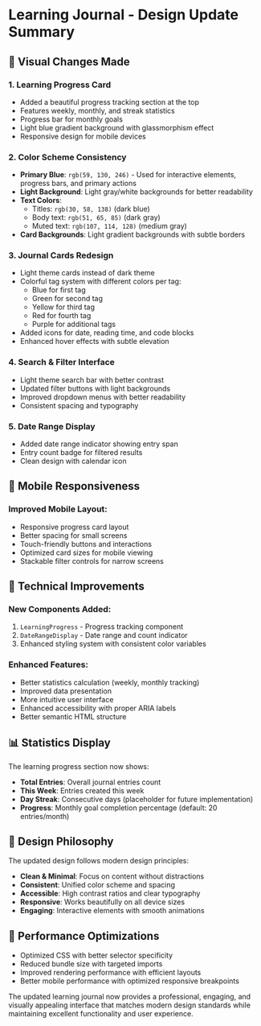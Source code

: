 # Learning Journal - Design Update Summary

## 🎨 Visual Changes Made

### 1. **Learning Progress Card**
- Added a beautiful progress tracking section at the top
- Features weekly, monthly, and streak statistics
- Progress bar for monthly goals
- Light blue gradient background with glassmorphism effect
- Responsive design for mobile devices

### 2. **Color Scheme Consistency**
- **Primary Blue**: `rgb(59, 130, 246)` - Used for interactive elements, progress bars, and primary actions
- **Light Background**: Light gray/white backgrounds for better readability
- **Text Colors**: 
  - Titles: `rgb(30, 58, 138)` (dark blue)
  - Body text: `rgb(51, 65, 85)` (dark gray)
  - Muted text: `rgb(107, 114, 128)` (medium gray)
- **Card Backgrounds**: Light gradient backgrounds with subtle borders

### 3. **Journal Cards Redesign**
- Light theme cards instead of dark theme
- Colorful tag system with different colors per tag:
  - Blue for first tag
  - Green for second tag
  - Yellow for third tag
  - Red for fourth tag
  - Purple for additional tags
- Added icons for date, reading time, and code blocks
- Enhanced hover effects with subtle elevation

### 4. **Search & Filter Interface**
- Light theme search bar with better contrast
- Updated filter buttons with light backgrounds
- Improved dropdown menus with better readability
- Consistent spacing and typography

### 5. **Date Range Display**
- Added date range indicator showing entry span
- Entry count badge for filtered results
- Clean design with calendar icon

## 📱 Mobile Responsiveness

### Improved Mobile Layout:
- Responsive progress card layout
- Better spacing for small screens
- Touch-friendly buttons and interactions
- Optimized card sizes for mobile viewing
- Stackable filter controls for narrow screens

## 🔧 Technical Improvements

### New Components Added:
1. `LearningProgress` - Progress tracking component
2. `DateRangeDisplay` - Date range and count indicator
3. Enhanced styling system with consistent color variables

### Enhanced Features:
- Better statistics calculation (weekly, monthly tracking)
- Improved data presentation
- More intuitive user interface
- Enhanced accessibility with proper ARIA labels
- Better semantic HTML structure

## 📊 Statistics Display

The learning progress section now shows:
- **Total Entries**: Overall journal entries count
- **This Week**: Entries created this week
- **Day Streak**: Consecutive days (placeholder for future implementation)
- **Progress**: Monthly goal completion percentage (default: 20 entries/month)

## 🎯 Design Philosophy

The updated design follows modern design principles:
- **Clean & Minimal**: Focus on content without distractions
- **Consistent**: Unified color scheme and spacing
- **Accessible**: High contrast ratios and clear typography
- **Responsive**: Works beautifully on all device sizes
- **Engaging**: Interactive elements with smooth animations

## 🚀 Performance Optimizations

- Optimized CSS with better selector specificity
- Reduced bundle size with targeted imports
- Improved rendering performance with efficient layouts
- Better mobile performance with optimized responsive breakpoints

The updated learning journal now provides a professional, engaging, and visually appealing interface that matches modern design standards while maintaining excellent functionality and user experience.
